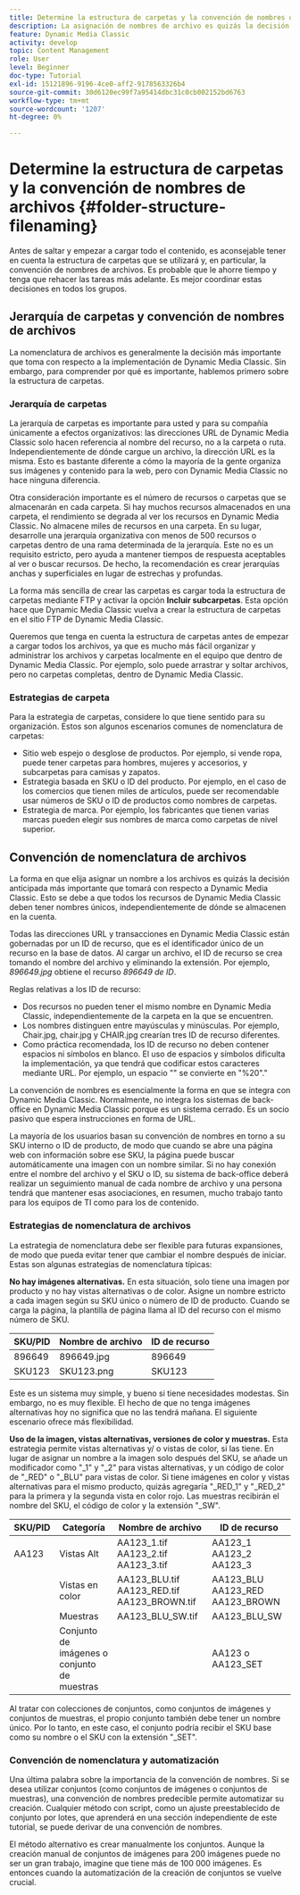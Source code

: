 ```yaml
---
title: Determine la estructura de carpetas y la convención de nombres de archivos
description: La asignación de nombres de archivo es quizás la decisión más importante que tomará al implementar Dynamic Media Classic. La estructura de carpetas es igualmente importante. Aprenda por qué es tan importante y posibles enfoques para la estructura de carpetas y los nombres de archivo.
feature: Dynamic Media Classic
activity: develop
topic: Content Management
role: User
level: Beginner
doc-type: Tutorial
exl-id: 15121896-9196-4ce0-aff2-9178563326b4
source-git-commit: 30d6120ec99f7a95414dbc31c0cb002152bd6763
workflow-type: tm+mt
source-wordcount: '1207'
ht-degree: 0%

---
```


# Determine la estructura de carpetas y la convención de nombres de archivos {#folder-structure-filenaming}

Antes de saltar y empezar a cargar todo el contenido, es aconsejable tener en cuenta la estructura de carpetas que se utilizará y, en particular, la convención de nombres de archivos. Es probable que le ahorre tiempo y tenga que rehacer las tareas más adelante. Es mejor coordinar estas decisiones en todos los grupos.

## Jerarquía de carpetas y convención de nombres de archivos

La nomenclatura de archivos es generalmente la decisión más importante que toma con respecto a la implementación de Dynamic Media Classic. Sin embargo, para comprender por qué es importante, hablemos primero sobre la estructura de carpetas.

### Jerarquía de carpetas

La jerarquía de carpetas es importante para usted y para su compañía únicamente a efectos organizativos: las direcciones URL de Dynamic Media Classic solo hacen referencia al nombre del recurso, no a la carpeta o ruta. Independientemente de dónde cargue un archivo, la dirección URL es la misma. Esto es bastante diferente a cómo la mayoría de la gente organiza sus imágenes y contenido para la web, pero con Dynamic Media Classic no hace ninguna diferencia.

Otra consideración importante es el número de recursos o carpetas que se almacenarán en cada carpeta. Si hay muchos recursos almacenados en una carpeta, el rendimiento se degrada al ver los recursos en Dynamic Media Classic. No almacene miles de recursos en una carpeta. En su lugar, desarrolle una jerarquía organizativa con menos de 500 recursos o carpetas dentro de una rama determinada de la jerarquía. Este no es un requisito estricto, pero ayuda a mantener tiempos de respuesta aceptables al ver o buscar recursos. De hecho, la recomendación es crear jerarquías anchas y superficiales en lugar de estrechas y profundas.

La forma más sencilla de crear las carpetas es cargar toda la estructura de carpetas mediante FTP y activar la opción **Incluir subcarpetas**. Esta opción hace que Dynamic Media Classic vuelva a crear la estructura de carpetas en el sitio FTP de Dynamic Media Classic.

Queremos que tenga en cuenta la estructura de carpetas antes de empezar a cargar todos los archivos, ya que es mucho más fácil organizar y administrar los archivos y carpetas localmente en el equipo que dentro de Dynamic Media Classic. Por ejemplo, solo puede arrastrar y soltar archivos, pero no carpetas completas, dentro de Dynamic Media Classic.

### Estrategias de carpeta

Para la estrategia de carpetas, considere lo que tiene sentido para su organización. Estos son algunos escenarios comunes de nomenclatura de carpetas:

- Sitio web espejo o desglose de productos. Por ejemplo, si vende ropa, puede tener carpetas para hombres, mujeres y accesorios, y subcarpetas para camisas y zapatos.
- Estrategia basada en SKU o ID del producto. Por ejemplo, en el caso de los comercios que tienen miles de artículos, puede ser recomendable usar números de SKU o ID de productos como nombres de carpetas.
- Estrategia de marca. Por ejemplo, los fabricantes que tienen varias marcas pueden elegir sus nombres de marca como carpetas de nivel superior.

## Convención de nomenclatura de archivos

La forma en que elija asignar un nombre a los archivos es quizás la decisión anticipada más importante que tomará con respecto a Dynamic Media Classic. Esto se debe a que todos los recursos de Dynamic Media Classic deben tener nombres únicos, independientemente de dónde se almacenen en la cuenta.

Todas las direcciones URL y transacciones en Dynamic Media Classic están gobernadas por un ID de recurso, que es el identificador único de un recurso en la base de datos. Al cargar un archivo, el ID de recurso se crea tomando el nombre del archivo y eliminando la extensión. Por ejemplo, _896649.jpg_ obtiene el recurso _896649 de ID_.

Reglas relativas a los ID de recurso:

- Dos recursos no pueden tener el mismo nombre en Dynamic Media Classic, independientemente de la carpeta en la que se encuentren.
- Los nombres distinguen entre mayúsculas y minúsculas. Por ejemplo, Chair.jpg, chair.jpg y CHAIR.jpg crearían tres ID de recurso diferentes.
- Como práctica recomendada, los ID de recurso no deben contener espacios ni símbolos en blanco. El uso de espacios y símbolos dificulta la implementación, ya que tendrá que codificar estos caracteres mediante URL. Por ejemplo, un espacio &quot;&quot; se convierte en &quot;%20&quot;.&quot;

La convención de nombres es esencialmente la forma en que se integra con Dynamic Media Classic. Normalmente, no integra los sistemas de back-office en Dynamic Media Classic porque es un sistema cerrado. Es un socio pasivo que espera instrucciones en forma de URL.

La mayoría de los usuarios basan su convención de nombres en torno a su SKU interno o ID de producto, de modo que cuando se abre una página web con información sobre ese SKU, la página puede buscar automáticamente una imagen con un nombre similar. Si no hay conexión entre el nombre del archivo y el SKU o ID, su sistema de back-office deberá realizar un seguimiento manual de cada nombre de archivo y una persona tendrá que mantener esas asociaciones, en resumen, mucho trabajo tanto para los equipos de TI como para los de contenido.

### Estrategias de nomenclatura de archivos

La estrategia de nomenclatura debe ser flexible para futuras expansiones, de modo que pueda evitar tener que cambiar el nombre después de iniciar. Estas son algunas estrategias de nomenclatura típicas:

**No hay imágenes alternativas.** En esta situación, solo tiene una imagen por producto y no hay vistas alternativas o de color. Asigne un nombre estricto a cada imagen según su SKU único o número de ID de producto. Cuando se carga la página, la plantilla de página llama al ID del recurso con el mismo número de SKU.

| SKU/PID | Nombre de archivo | ID de recurso |
| ------- | ---------- | -------- |
| 896649 | 896649.jpg | 896649 |
| SKU123 | SKU123.png | SKU123 |

Este es un sistema muy simple, y bueno si tiene necesidades modestas. Sin embargo, no es muy flexible. El hecho de que no tenga imágenes alternativas hoy no significa que no las tendrá mañana. El siguiente escenario ofrece más flexibilidad.

**Uso de la imagen, vistas alternativas, versiones de color y muestras.** Esta estrategia permite vistas alternativas y/ o vistas de color, si las tiene. En lugar de asignar un nombre a la imagen solo después del SKU, se añade un modificador como &quot;_1&quot; y &quot;_2&quot; para vistas alternativas, y un código de color de &quot;_RED&quot; o &quot;_BLU&quot; para vistas de color. Si tiene imágenes en color y vistas alternativas para el mismo producto, quizás agregaría &quot;_RED_1&quot; y &quot;_RED_2&quot; para la primera y la segunda vista en color rojo. Las muestras recibirán el nombre del SKU, el código de color y la extensión &quot;_SW&quot;.

| SKU/PID | Categoría | Nombre de archivo | ID de recurso |
| ------- | ----------------------- | ------------------------------------------- | ------------------------------- |
| AA123 | Vistas Alt | AA123_1.tif AA123_2.tif AA123_3.tif | AA123_1 AA123_2 AA123_3 |
|         | Vistas en color | AA123_BLU.tif AA123_RED.tif AA123_BROWN.tif | AA123_BLU AA123_RED AA123_BROWN |
|         | Muestras | AA123_BLU_SW.tif | AA123_BLU_SW |
|         | Conjunto de imágenes o conjunto de muestras |                                             | AA123 o AA123_SET | -- |

Al tratar con colecciones de conjuntos, como conjuntos de imágenes y conjuntos de muestras, el propio conjunto también debe tener un nombre único. Por lo tanto, en este caso, el conjunto podría recibir el SKU base como su nombre o el SKU con la extensión &quot;_SET&quot;.

### Convención de nomenclatura y automatización

Una última palabra sobre la importancia de la convención de nombres. Si se desea utilizar conjuntos (como conjuntos de imágenes o conjuntos de muestras), una convención de nombres predecible permite automatizar su creación. Cualquier método con script, como un ajuste preestablecido de conjunto por lotes, que aprenderá en una sección independiente de este tutorial, se puede derivar de una convención de nombres.

El método alternativo es crear manualmente los conjuntos. Aunque la creación manual de conjuntos de imágenes para 200 imágenes puede no ser un gran trabajo, imagine que tiene más de 100 000 imágenes. Es entonces cuando la automatización de la creación de conjuntos se vuelve crucial.
